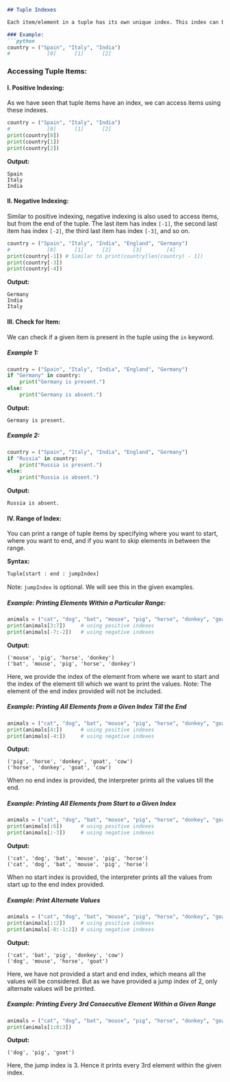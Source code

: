 ```markdown
## Tuple Indexes

Each item/element in a tuple has its own unique index. This index can be used to access any particular item from the tuple. The first item has index `[0]`, the second item has index `[1]`, the third item has index `[2]`, and so on.

### Example:
```python
country = ("Spain", "Italy", "India")
#            [0]      [1]      [2]
```

### Accessing Tuple Items:

#### I. Positive Indexing:
As we have seen that tuple items have an index, we can access items using these indexes.

```python
country = ("Spain", "Italy", "India")
#            [0]      [1]      [2]
print(country[0])
print(country[1])
print(country[2])
```

**Output:**
```
Spain
Italy
India
```

#### II. Negative Indexing:
Similar to positive indexing, negative indexing is also used to access items, but from the end of the tuple. The last item has index `[-1]`, the second last item has index `[-2]`, the third last item has index `[-3]`, and so on.

```python
country = ("Spain", "Italy", "India", "England", "Germany")
#            [0]      [1]      [2]       [3]        [4]
print(country[-1]) # Similar to print(country[len(country) - 1])
print(country[-3])
print(country[-4])
```

**Output:**
```
Germany
India
Italy
```

#### III. Check for Item:
We can check if a given item is present in the tuple using the `in` keyword.

##### Example 1:
```python
country = ("Spain", "Italy", "India", "England", "Germany")
if "Germany" in country:
    print("Germany is present.")
else:
    print("Germany is absent.")
```

**Output:**
```
Germany is present.
```

##### Example 2:
```python
country = ("Spain", "Italy", "India", "England", "Germany")
if "Russia" in country:
    print("Russia is present.")
else:
    print("Russia is absent.")
```

**Output:**
```
Russia is absent.
```

#### IV. Range of Index:
You can print a range of tuple items by specifying where you want to start, where you want to end, and if you want to skip elements in between the range.

**Syntax:**
```python
Tuple[start : end : jumpIndex]
```

Note: `jumpIndex` is optional. We will see this in the given examples.

##### Example: Printing Elements Within a Particular Range:
```python
animals = ("cat", "dog", "bat", "mouse", "pig", "horse", "donkey", "goat", "cow")
print(animals[3:7])     # using positive indexes
print(animals[-7:-2])   # using negative indexes
```

**Output:**
```
('mouse', 'pig', 'horse', 'donkey')
('bat', 'mouse', 'pig', 'horse', 'donkey')
```

Here, we provide the index of the element from where we want to start and the index of the element till which we want to print the values. Note: The element of the end index provided will not be included.

##### Example: Printing All Elements from a Given Index Till the End
```python
animals = ("cat", "dog", "bat", "mouse", "pig", "horse", "donkey", "goat", "cow")
print(animals[4:])      # using positive indexes
print(animals[-4:])     # using negative indexes
```

**Output:**
```
('pig', 'horse', 'donkey', 'goat', 'cow')
('horse', 'donkey', 'goat', 'cow')
```

When no end index is provided, the interpreter prints all the values till the end.

##### Example: Printing All Elements from Start to a Given Index
```python
animals = ("cat", "dog", "bat", "mouse", "pig", "horse", "donkey", "goat", "cow")
print(animals[:6])      # using positive indexes
print(animals[:-3])     # using negative indexes
```

**Output:**
```
('cat', 'dog', 'bat', 'mouse', 'pig', 'horse')
('cat', 'dog', 'bat', 'mouse', 'pig', 'horse')
```

When no start index is provided, the interpreter prints all the values from start up to the end index provided.

##### Example: Print Alternate Values
```python
animals = ("cat", "dog", "bat", "mouse", "pig", "horse", "donkey", "goat", "cow")
print(animals[::2])     # using positive indexes
print(animals[-8:-1:2]) # using negative indexes
```

**Output:**
```
('cat', 'bat', 'pig', 'donkey', 'cow')
('dog', 'mouse', 'horse', 'goat')
```

Here, we have not provided a start and end index, which means all the values will be considered. But as we have provided a jump index of 2, only alternate values will be printed.

##### Example: Printing Every 3rd Consecutive Element Within a Given Range
```python
animals = ("cat", "dog", "bat", "mouse", "pig", "horse", "donkey", "goat", "cow")
print(animals[1:8:3])
```

**Output:**
```
('dog', 'pig', 'goat')
```

Here, the jump index is 3. Hence it prints every 3rd element within the given index.
```